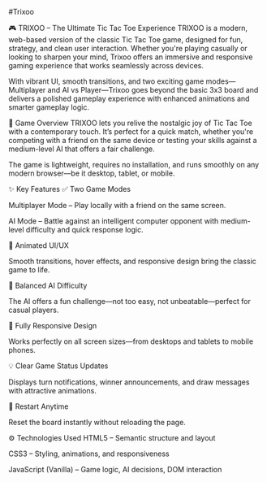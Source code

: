 #Trixoo

🎮 TRIXOO – The Ultimate Tic Tac Toe Experience
TRIXOO is a modern, web-based version of the classic Tic Tac Toe game, designed for fun, strategy, and clean user interaction. Whether you're playing casually or looking to sharpen your mind, Trixoo offers an immersive and responsive gaming experience that works seamlessly across devices.

With vibrant UI, smooth transitions, and two exciting game modes—Multiplayer and AI vs Player—Trixoo goes beyond the basic 3x3 board and delivers a polished gameplay experience with enhanced animations and smarter gameplay logic.

📌 Game Overview
TRIXOO lets you relive the nostalgic joy of Tic Tac Toe with a contemporary touch. It’s perfect for a quick match, whether you're competing with a friend on the same device or testing your skills against a medium-level AI that offers a fair challenge.

The game is lightweight, requires no installation, and runs smoothly on any modern browser—be it desktop, tablet, or mobile.

✨ Key Features
✅ Two Game Modes

Multiplayer Mode – Play locally with a friend on the same screen.

AI Mode – Battle against an intelligent computer opponent with medium-level difficulty and quick response logic.

🎨 Animated UI/UX

Smooth transitions, hover effects, and responsive design bring the classic game to life.

🧠 Balanced AI Difficulty

The AI offers a fun challenge—not too easy, not unbeatable—perfect for casual players.

📱 Fully Responsive Design

Works perfectly on all screen sizes—from desktops and tablets to mobile phones.

💡 Clear Game Status Updates

Displays turn notifications, winner announcements, and draw messages with attractive animations.

🔄 Restart Anytime

Reset the board instantly without reloading the page.

⚙️ Technologies Used
HTML5 – Semantic structure and layout

CSS3 – Styling, animations, and responsiveness

JavaScript (Vanilla) – Game logic, AI decisions, DOM interaction

